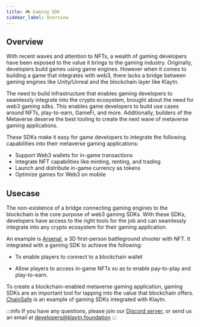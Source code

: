 ```yaml
---
title: 🎮 Gaming SDK
sidebar_label: Overview
---
```


## Overview <a id="Gaming SDK Overview"></a>

With recent waves and attention to NFTs, a wealth of gaming developers have been exposed to the value it brings to the gaming industry. Originally, developers build games using game engines. However when it comes to building a game that integrates with web3, there lacks a bridge between gaming engines like Unity/Unreal and the blockchain layer like Klaytn. 

The need to build infrastructure that enables gaming developers to seamlessly integrate into the crypto ecosystem, brought about the need for web3 gaming sdks. This enables game developers to build use cases around NFTs, play-to-earn, GameFi, and more. Additionally, builders of the Metaverse deserve the best tooling to create the next wave of metaverse gaming applications.

These SDKs make it easy for game developers to integrate the following capabilities into their metaverse gaming applications:

* Support Web3 wallets for in-game transactions
* Integrate NFT capabilities like minting, renting, and trading
* Launch and distribute in-game currency as tokens
* Optimize games for Web3 on mobile

## Usecase <a id="Gaming SDK Usecase"></a>
The non-existence of a bridge connecting gaming engines to the blockchain is the core purpose of web3 gaming SDKs. With these SDKs, developers have access to the right tools for the job and can seamlessly integrate into any crypto ecosystem for their gaming application.

An example is [Arsenal](https://arsenal.fabwelt.com/), a 3D first-person battleground shooter with NFT. It integrated with a gaming SDK to achieve the following:

* To enable players to connect to a blockchain wallet
 
* Allow players to access in-game NFTs so as to enable pay-to-play and play-to-earn.

To create a blockchain-enabled metaverse gaming application, gaming SDKs are an important tool for tapping into the value that blockchain offers. [ChainSafe](https://docs.gaming.chainsafe.io/) is an example of gaming SDKs integrated with Klaytn.


:::info
If you have any questions, please join our [Discord server](https://discord.io/KlaytnOfficial), or send us an email at developers@klaytn.foundation
:::

